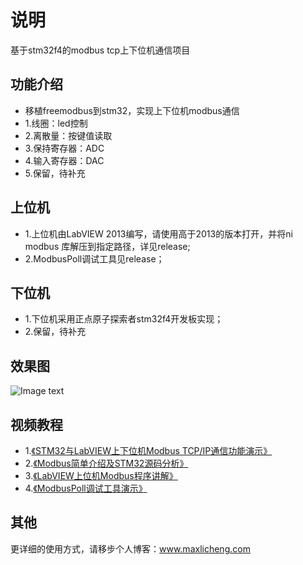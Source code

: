 # 说明
 基于stm32f4的modbus tcp上下位机通信项目

## 功能介绍
- 移植freemodbus到stm32，实现上下位机modbus通信
- 1.线圈：led控制
- 2.离散量：按键值读取
- 3.保持寄存器：ADC
- 4.输入寄存器：DAC
- 5.保留，待补充

## 上位机
- 1.上位机由LabVIEW 2013编写，请使用高于2013的版本打开，并将ni modbus 库解压到指定路径，详见release;
- 2.ModbusPoll调试工具见release；

## 下位机
- 1.下位机采用正点原子探索者stm32f4开发板实现；
- 2.保留，待补充

## 效果图
![Image text](https://raw.githubusercontent.com/maxlicheng/stm32f4_modbus_tcp_prj/master/views/LabVIEW.jpg)

## 视频教程
- 1.[《STM32与LabVIEW上下位机Modbus TCP/IP通信功能演示》](https://www.bilibili.com/video/av60889214/)
- 2.[《Modbus简单介绍及STM32源码分析》](https://www.bilibili.com/video/av60889214/?p=2)
- 3.[《LabVIEW上位机Modbus程序讲解》](https://www.bilibili.com/video/av60889214/?p=3)
- 4.[《ModbusPoll调试工具演示》](https://www.bilibili.com/video/av60889214/?p=4)

## 其他
更详细的使用方式，请移步个人博客：www.maxlicheng.com

